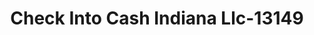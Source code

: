 ---
f_zip-code: 47303
f_state-code: IN
title: Check Into Cash Indiana Llc-13149
f_phone: 765-288-1200
f_city-only: Muncie
f_address: 420 E Mcgalliard Rd Muncie
f_location-unique-id: '13149'
slug: check-into-cash-indiana-llc-13149
updated-on: '2024-05-30T13:46:58.046Z'
created-on: '2024-05-30T13:36:59.803Z'
published-on: '2024-05-30T13:54:32.469Z'
f_city-state: cms/city/muncie-in.md
f_company: cms/company/check-into-cash-indiana-llc.md
f_state: cms/state/indiana.md
layout: '[payday-loan].html'
tags: payday-loan
---